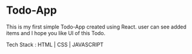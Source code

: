 # Todo-App
This is my first simple Todo-App  created using React. user can see added items and I hope you like UI of this Todo.

Tech Stack :
HTML | CSS | JAVASCRIPT
